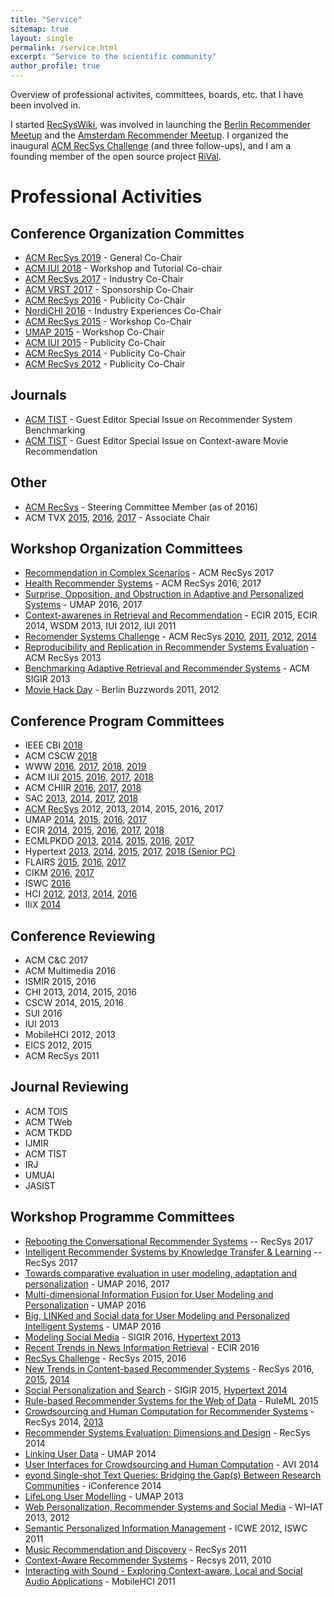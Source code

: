 ```yaml
---
title: "Service"
sitemap: true
layout: single
permalink: /service.html
excerpt: "Service to the scientific community"
author_profile: true
---
```


Overview of professional activites, committees, boards, etc. that I have been involved in. 

I started [RecSysWiki](http://www.recsyswiki.com), was involved in launching the [Berlin Recommender Meetup](http://recommenders.de/) and the [Amsterdam Recommender Meetup](http://recommenders.nl). I organized the inaugural [ACM RecSys Challenge](http://www.recsyschallenge.com) (and three follow-ups), and I am a founding member of the open source project [RiVal](http://rival.recommenders.net).



# Professional Activities

## Conference Organization Committes
- [ACM RecSys 2019](http://recsys.acm.org/recsys19) - General Co-Chair
- [ACM IUI 2018](http://iui.acm.org/2018) - Workshop and Tutorial Co-chair
- [ACM RecSys 2017](http://recsys.acm.org/recsys17) - Industry Co-Chair
- [ACM VRST 2017](http://vrst.acm.org/vrst2017) - Sponsorship Co-Chair
- [ACM RecSys 2016](http://recsys.acm.org/recsys16) - Publicity Co-Chair
- [NordiCHI 2016](http://nordichi2016.org) - Industry Experiences Co-Chair
- [ACM RecSys 2015](http://recsys.acm.org/recsys15) - Workshop Co-Chair
- [UMAP 2015](http://umap2015.org) - Workshop Co-Chair
- [ACM IUI 2015](http://iui.acm.org/2016) - Publicity Co-Chair
- [ACM RecSys 2014](http://recsys.acm.org/recsys14) - Publicity Co-Chair
- [ACM RecSys 2012](http://recsys.acm.org/recsys12) - Publicity Co-Chair

## Journals
- [ACM TIST](http://tist.acm.org/CFPs/TIST-SI-RSB.html) - Guest Editor Special Issue on Recommender System Benchmarking 
- [ACM TIST](http://tist.acm.org/CFPs/TIST-SI-CAMRa.pdf) - Guest Editor Special Issue on Context-aware Movie Recommendation 

## Other
- [ACM RecSys](http://recsys.acm.org) - Steering Committee Member (as of 2016)
- ACM TVX [2015](https://tvx.acm.org/2015/), [2016](https://tvx.acm.org/2016/), [2017](https://tvx.acm.org/2017/) - Associate Chair

## Workshop Organization Committees
- [Recommendation in Complex Scenarios](http://complexrec2017.aau.dk/) - ACM RecSys 2017
- [Health Recommender Systems](http://healthrecsys.ur.de) - ACM RecSys 2016, 2017
- [Surprise, Opposition, and Obstruction in Adaptive and Personalized Systems](https://soapworkshop2016.wordpress.com/) - UMAP 2016, 2017 
- [Context-awarenes in Retrieval and Recommendation](http://carr-workshop.org) - ECIR 2015, ECIR 2014, WSDM 2013, IUI 2012, IUI 2011
- [Recomender Systems Challenge](http://www.recsyschallenge.com) - ACM RecSys [2010](http://2010.recsyschallenge.com), [2011](http://2011.recsyschallenge.com), [2012](http://2012.recsyschallenge.com), [2014](http://2014.recsyschallenge.com)
- [Reproducibility and Replication in Recommender Systems Evaluation](http://repsys.project.cwi.nl) - ACM RecSys 2013
- [Benchmarking Adaptive Retrieval and Recommender Systems](http://www.bars-workshop.org) - ACM SIGIR 2013
- [Movie Hack Day](http://moviehackday.com) - Berlin Buzzwords 2011, 2012

## Conference Program Committees
- IEEE CBI [2018](https://cbi2018.big.tuwien.ac.at/)
- ACM CSCW [2018](http://cscw.acm.org/2018/)
- WWW [2016](http://www2016.ca/), [2017](http://www.www2017.com.au/), [2018](https://www2018.thewebconf.org/), [2019](https://www2019.thewebconf.org/)
- ACM IUI [2015](http://iui.acm.org/2015), [2016](http://iui.acm.org/2016), [2017](http://iui.acm.org/2017), [2018](http://iui.acm.org/2018)
- ACM CHIIR [2016](http://sigir.org/chiir2016/), [2017](http://sigir.org/chiir2017/), [2018](http://sigir.org/chiir2018/)
- SAC [2013](http://mitra.ist.psu.edu/SAC-RS.html), [2014](http://in.bgu.ac.il/en/engn/ise/SAC-RS2014/Pages/default.aspx), [2017](https://recsystrack.wordpress.com/), [2018](https://recsystrack.wordpress.com/)
- [ACM RecSys](http://recsys.acm.org) 2012, 2013, 2014, 2015, 2016, 2017
- UMAP [2014](http://www.um.org/umap2014/), [2015](http://umap2015.com/), [2016](http://www.um.org/umap2016/), [2017](http://www.um.org/umap2017/)
- ECIR [2014](http://ecir2014.org/), [2015](http://ecir2015.org), [2016](http://ecir2016.dei.unipd.it/), [2017](http://ecir2017.org/), [2018](http://ecir2018.org/) 
- ECMLPKDD [2013](http://www.ecmlpkdd2013.org/), [2014](http://ecmlpkdd2014.loria.fr/), [2015](http://www.ecmlpkdd2015.org/), [2016](http://ecmlpkdd2016.org/), [2017](http://ecmlpkdd2017.org/)
- Hypertext [2013](https://ht.acm.org/ht2013/), [2014](https://ht.acm.org/ht2014/), [2015](https://ht.acm.org/ht2015/), [2017](https://ht.acm.org/ht2017/), [2018 (Senior PC)](https://ht.acm.org/ht2018/)
- FLAIRS [2015](http://www.flairs-28.info/), [2016](http://www.flairs-29.info/), [2017](http://www.flairs-30.info/)
- CIKM [2016](http://cikm2016.cs.iupui.edu), [2017](http://www.cikm2017.org/)
- ISWC [2016](http://iswc2016.semanticweb.org/)
- HCI [2012](http://hci2012.bcs.org), [2013](http://hci2013.bcs.org), [2014](http://hci2014.bcs.org), [2016](http://hci2016.bcs.org/)
- IIiX [2014](http://132.199.138.79/iiix/)

## Conference Reviewing
- ACM C&C 2017
- ACM Multimedia 2016
- ISMIR 2015, 2016
- CHI 2013, 2014, 2015, 2016
- CSCW 2014, 2015, 2016
- SUI 2016
- IUI 2013
- MobileHCI 2012, 2013
- EICS 2012, 2015
- ACM RecSys 2011

## Journal Reviewing
- ACM TOIS
- ACM TWeb
- ACM TKDD
- IJMIR
- ACM TIST
- IRJ
- UMUAI
- JASIST

## Workshop Programme Committees
- [Rebooting the Conversational Recommender Systems](https://recover17.wordpress.com/) -- RecSys 2017
- [Intelligent Recommender Systems by Knowledge Transfer & Learning](https://recsysktl.wordpress.com/) -- RecSys 2017
- [Towards comparative evaluation in user modeling, adaptation and personalization](http://evalumap.adaptcentre.ie/) - UMAP 2016, 2017
- [Multi-dimensional Information Fusion for User Modeling and Personalization](http://ifup2016.luckymoon.me) - UMAP 2016
- [Big, LINKed and Social data for User Modeling and Personalized Intelligent Systems](http://www.di.uniba.it/~swap/blinks/) - UMAP 2016
- [Modeling Social Media](https://www.kde.cs.uni-kassel.de/ws/msm2016/) - SIGIR 2016, [Hypertext 2013](http://www.kde.cs.uni-kassel.de/ws/msm2013/)
- [Recent Trends in News Information Retrieval](http://research.signalmedia.co/newsir16/) - ECIR 2016
- [RecSys Challenge](http://recsyschallenge.com) - RecSys 2015, 2016 
- [New Trends in Content-based Recommender Systems](http://toinebogers.com/cbrecsys2016/#/overview) - RecSys 2016, [2015](http://humanities.uva.nl/~mkoolen1/CBRecSys15/), [2014](http://ir.ii.uam.es/cbrecsys2014/)
- [Social Personalization and Search](http://socialcomputing.ing.puc.cl/sps2015/) - SIGIR 2015, [Hypertext 2014](http://columbus.exp.sis.pitt.edu/sp2014/)
- [Rule-based Recommender Systems for the Web of Data](http://www.csw.inf.fu-berlin.de/ruleml2015/recsysrules-2015.html) - RuleML 2015
- [Crowdsourcing and Human Computation for Recommender Systems](http://crowdrecworkshop.org/) - RecSys 2014, [2013](http://crowdrec2013.noahlab.com.hk)
- [Recommender Systems Evaluation: Dimensions and Design](http://ir.ii.uam.es/redd2014/) - RecSys 2014
- [Linking User Data](http://liud.linkededucation.org/) - UMAP 2014
- [User Interfaces for Crowdsourcing and Human Computation](https://sites.google.com/site/crowdui2014/) - AVI 2014
- [eyond Single-shot Text Queries: Bridging the Gap(s) Between Research Communities](http://mindthegap2014.dai-labor.de/) - iConference 2014
- [LifeLong User Modelling](http://lifelogging-workshop.org/) - UMAP 2013
- [Web Personalization, Recommender Systems and Social Media](http://www.webpres-workshop.com/) - WI–IAT 2013, 2012
- [Semantic Personalized Information Management](http://www.spim-workshop.org) - ICWE 2012, ISWC 2011
- [Music Recommendation and Discovery](http://womrad.org/2011) - RecSys 2011
- [Context-Aware Recommender Systems](http://cars-workshop.org) - Recsys 2011, 2010
- [Interacting with Sound - Exploring Context-aware, Local and Social Audio Applications](http://iwsws.wikidot.com/) - MobileHCI 2011
